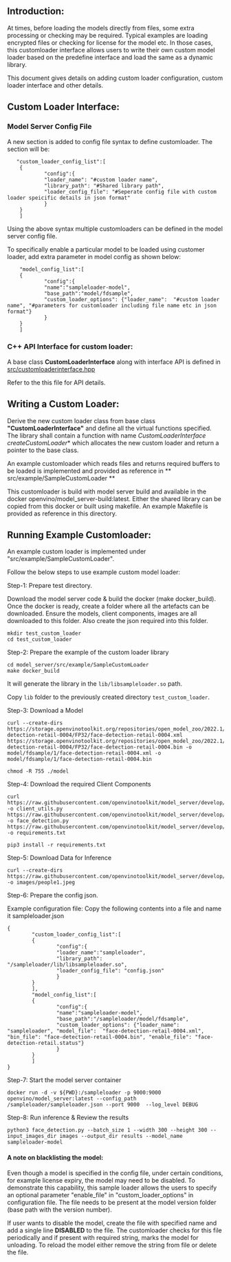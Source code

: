 ## Introduction:

At times, before loading the models directly from files, some extra processing or checking may be required. Typical examples are loading encrypted files or checking for license for the model etc. In those cases,  this customloader interface allows users to write their own custom model loader based on the predefine interface and load the same as a dynamic library. 

This document gives details on adding custom loader configuration, custom loader interface and other details. 

## Custom Loader Interface:
### Model Server Config File
A new section is added to config file syntax to define customloader. The section will be:

       "custom_loader_config_list":[
        {
                "config":{
                "loader_name": "#custom loader name",
                "library_path": "#Shared library path",
                "loader_config_file": "#Seperate config file with custom loader speicific details in json format"
                }
        }
        ]

Using the above syntax multiple customloaders can be defined in the model server config file.

To specifically enable a particular model to be loaded using customer loader, add extra parameter in model config as shown below:

        "model_config_list":[
        {
                "config":{
                "name":"sampleloader-model",
                "base_path":"model/fdsample",
                "custom_loader_options": {"loader_name":  "#custom loader name", "#parameters for customloader including file name etc in json format"}
                }
        }
        ]

### C++ API Interface for custom loader:
A base class **CustomLoaderInterface** along with interface API is defined in [src/customloaderinterface.hpp](../src/customloaderinterface.hpp)

Refer to the this file  for API details. 

## Writing a Custom Loader:
Derive the new custom loader class from base class **"CustomLoaderInterface"** and define all the virtual functions specified. The library shall contain a function with name 
**CustomLoaderInterface* createCustomLoader**
which allocates the new custom loader and return a pointer to the base class.

An example customloader which reads files and returns required buffers to be loaded is implemented and provided as reference in ** src/example/SampleCustomLoader **

This customloader is build with model server build and available in the docker openvino/model_server-build:latest. Either the shared library can be copied from this docker or built using makefile. An example Makefile is provided as reference in this directory.

## Running Example Customloader:

An example custom loader is implemented under "src/example/SampleCustomLoader".

Follow the below steps to use example custom model loader:

Step-1: Prepare test directory.

Download the model server code & build the docker (make docker_build).
Once the docker is ready, create a folder where all the artefacts can be downloaded. Ensure the models, client components, images are all downloaded to this folder. Also create the json required into this folder.
```
mkdir test_custom_loader
cd test_custom_loader
```

Step-2: Prepare the example of the custom loader library

```
cd model_server/src/example/SampleCustomLoader
make docker_build
```
It will generate the library in the `lib/libsampleloader.so` path.

Copy `lib` folder to the previously created directory `test_custom_loader`.


Step-3:  Download a Model

```
curl --create-dirs https://storage.openvinotoolkit.org/repositories/open_model_zoo/2022.1/models_bin/2/face-detection-retail-0004/FP32/face-detection-retail-0004.xml https://storage.openvinotoolkit.org/repositories/open_model_zoo/2022.1/models_bin/2/face-detection-retail-0004/FP32/face-detection-retail-0004.bin -o model/fdsample/1/face-detection-retail-0004.xml -o model/fdsample/1/face-detection-retail-0004.bin

chmod -R 755 ./model
```

Step-4: Download the required Client Components

```
curl https://raw.githubusercontent.com/openvinotoolkit/model_server/develop/demos/common/python/client_utils.py -o client_utils.py https://raw.githubusercontent.com/openvinotoolkit/model_server/develop/demos/face_detection/python/face_detection.py -o face_detection.py  https://raw.githubusercontent.com/openvinotoolkit/model_server/develop/demos/common/python/requirements.txt -o requirements.txt

pip3 install -r requirements.txt
```


Step-5: Download Data for Inference

```
curl --create-dirs https://raw.githubusercontent.com/openvinotoolkit/model_server/develop/demos/common/static/images/people/people1.jpeg -o images/people1.jpeg
```

Step-6: Prepare the config json.

Example configuration file: Copy the following contents into a file and name it sampleloader.json

	{
	        "custom_loader_config_list":[
	        {
	                "config":{
	                "loader_name":"sampleloader",
	                "library_path": "/sampleloader/lib/libsampleloader.so",
	                "loader_config_file": "config.json"
	                }
	        }
	        ],
	        "model_config_list":[
	        {
	                "config":{
	                "name":"sampleloader-model",
	                "base_path":"/sampleloader/model/fdsample",
	                "custom_loader_options": {"loader_name":  "sampleloader", "model_file":  "face-detection-retail-0004.xml", "bin_file": "face-detection-retail-0004.bin", "enable_file": "face-detection-retail.status"}
	                }
	        }
	        ]
	}
	
Step-7: Start the model server container

```
docker run -d -v ${PWD}:/sampleloader -p 9000:9000 openvino/model_server:latest --config_path /sampleloader/sampleloader.json --port 9000  --log_level DEBUG
```

Step-8: Run inference & Review the results

```
python3 face_detection.py --batch_size 1 --width 300 --height 300 --input_images_dir images --output_dir results --model_name sampleloader-model
```

#### A note on blacklisting the model:
Even though a model is specified in the config file, under certain conditions, for example license expiry, the model may need to be disabled. 
To demonstrate this capability, this sample loader allows the users to specify an optional parameter "enable_file" in "custom_loader_options" in configuration file. 
The file needs to be present at the model version folder (base path with the version number).

If user wants to disable the model, create the file with specified name and add a single line **DISABLED** to the file. 
The customloader checks for this file periodically and if present with required string, marks the model for unloading. 
To reload the model either remove the string from file or delete the file.
